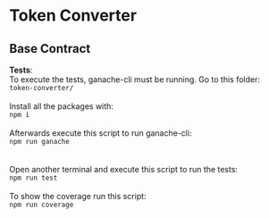 # Token Converter

## Base Contract

**Tests**:
<br>
To execute the tests, ganache-cli must be running.
Go to this folder:  
`token-converter/`
<br><br>
Install all the packages with:  
`npm i`
<br><br>
Afterwards execute this script to run ganache-cli:  
`npm run ganache`  
<br><br>
Open another terminal and execute this script to run the tests:  
`npm run test`
<br><br>
To show the coverage run this script:  
`npm run coverage`
